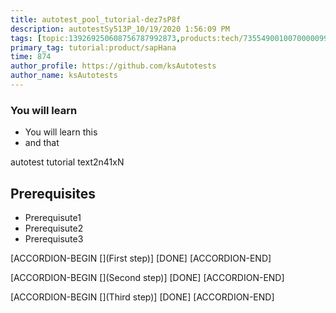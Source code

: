 ```yaml
---
title: autotest_pool_tutorial-dez7sP8f
description: autotestSy513P_10/19/2020 1:56:09 PM
tags: [topic:139269250608756787992873,products:tech/73554900100700000996,tutorial:experience/advanced]
primary_tag: tutorial:product/sapHana
time: 874
author_profile: https://github.com/ksAutotests
author_name: ksAutotests
---
```

### You will learn
- You will learn this
- and that

autotest tutorial text2n41xN

## Prerequisites
- Prerequisute1
- Prerequisute2
- Prerequisute3

[ACCORDION-BEGIN [](First step)]
[DONE]
[ACCORDION-END]

[ACCORDION-BEGIN [](Second step)]
[DONE]
[ACCORDION-END]

[ACCORDION-BEGIN [](Third step)]
[DONE]
[ACCORDION-END]

